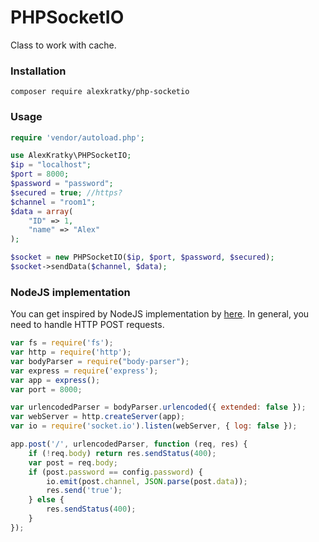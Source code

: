 # PHPSocketIO

Class to work with cache.

### Installation

`composer require alexkratky/php-socketio`

### Usage

```php
require 'vendor/autoload.php';

use AlexKratky\PHPSocketIO;
$ip = "localhost";
$port = 8000;
$password = "password";
$secured = true; //https?
$channel = "room1";
$data = array(
    "ID" => 1,
    "name" => "Alex"
);

$socket = new PHPSocketIO($ip, $port, $password, $secured);
$socket->sendData($channel, $data);
```

### NodeJS implementation
You can get inspired by NodeJS implementation by [here](https://github.com/AlexKratky/realtime-logger/blob/master/realtime-logger.js).
In general, you need to handle HTTP POST requests.

```js
var fs = require('fs');
var http = require('http');
var bodyParser = require("body-parser");
var express = require('express');
var app = express();
var port = 8000;

var urlencodedParser = bodyParser.urlencoded({ extended: false });
var webServer = http.createServer(app);
var io = require('socket.io').listen(webServer, { log: false });

app.post('/', urlencodedParser, function (req, res) {
    if (!req.body) return res.sendStatus(400);
    var post = req.body;
    if (post.password == config.password) {
        io.emit(post.channel, JSON.parse(post.data));
        res.send('true');
    } else {
        res.sendStatus(400);
    }
});
```